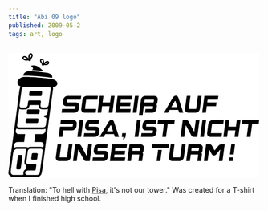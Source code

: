 ```yaml
---
title: "Abi 09 logo"
published: 2009-05-2
tags: art, logo
---
```


![](abi09-logo.png)

Translation: "To hell with [Pisa](https://en.wikipedia.org/wiki/Programme_for_International_Student_Assessment), it's not our tower." Was created for a T-shirt when I finished high school.
